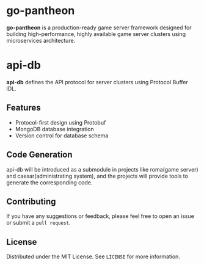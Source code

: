 # go-pantheon

**go-pantheon** is a production-ready game server framework designed for building high-performance, highly available game server clusters using microservices architecture.

# api-db

**api-db** defines the API protocol for server clusters using Protocol Buffer IDL.

## Features

- Protocol-first design using Protobuf
- MongoDB database integration
- Version control for database schema

## Code Generation

api-db will be introduced as a submodule in projects like roma(game server) and caesar(administrating system), and the projects will provide tools to generate the corresponding code.

## Contributing

If you have any suggestions or feedback, please feel free to open an issue or submit a `pull request`.

## License

Distributed under the MIT License. See `LICENSE` for more information.
